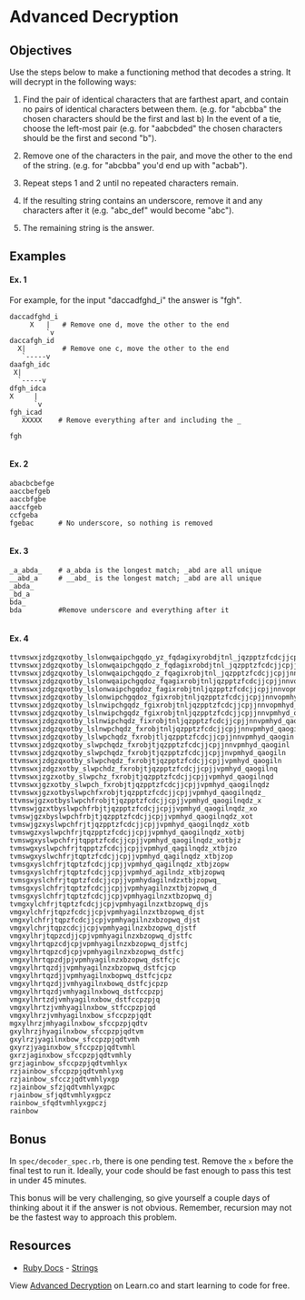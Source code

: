 

# Advanced Decryption

## Objectives

Use the steps below to make a functioning method that decodes a string. It will decrypt in the following ways:

1. Find the pair of identical characters that are farthest apart, and contain no pairs of identical characters between them. (e.g. for "abcbba" the chosen characters should be the first and last b) In the event of a tie, choose the left-most pair (e.g. for "aabcbded" the chosen characters should be the first and second "b").

2. Remove one of the characters in the pair, and move the other to the end of the string. (e.g. for "abcbba" you'd end up with "acbab").

3. Repeat steps 1 and 2 until no repeated characters remain.

4. If the resulting string contains an underscore, remove it and any characters after it (e.g. "abc_def" would become "abc").

5. The remaining string is the answer.

## Examples

#### Ex. 1

For example, for the input "daccadfghd_i" the answer is "fgh".

```text
daccadfghd_i
     X   |   # Remove one d, move the other to the end
         `v  
daccafgh_id
  X|         # Remove one c, move the other to the end 
   `-----v
daafgh_idc
 X|
  `-----v
dfgh_idca
X     |
      `v
fgh_icad
   XXXXX    # Remove everything after and including the _
   
fgh
    
```

#### Ex. 2

```text
abacbcbefge
aaccbefgeb
aaccbfgbe
aaccfgeb
ccfgeba
fgebac      # No underscore, so nothing is removed
    
```

#### Ex. 3

```text
_a_abda_    # a_abda is the longest match; _abd are all unique
__abd_a     # __abd_ is the longest match; _abd are all unique
_abda_      
_bd_a
bda_
bda         #Remove underscore and everything after it
    
```

#### Ex. 4

```text
ttvmswxjzdgzqxotby_lslonwqaipchgqdo_yz_fqdagixyrobdjtnl_jqzpptzfcdcjjcpjjnnvopmh
ttvmswxjzdgzqxotby_lslonwqaipchgqdo_z_fqdagixrobdjtnl_jqzpptzfcdcjjcpjjnnvopmhy
ttvmswxjzdgzqxotby_lslonwqaipchgqdo_z_fqagixrobjtnl_jqzpptzfcdcjjcpjjnnvopmhyd
ttvmswxjzdgzqxotby_lslonwqaipchgqdoz_fqagixrobjtnljqzpptzfcdcjjcpjjnnvopmhyd_
ttvmswxjzdgzqxotby_lslonwaipchgqdoz_fagixrobjtnljqzpptzfcdcjjcpjjnnvopmhyd_q
ttvmswxjzdgzqxotby_lslonwipchgqdoz_fgixrobjtnljqzpptzfcdcjjcpjjnnvopmhyd_qa
ttvmswxjzdgzqxotby_lslnwipchgqdz_fgixrobjtnljqzpptzfcdcjjcpjjnnvopmhyd_qao
ttvmswxjzdgzqxotby_lslnwipchgqdz_fgixrobjtnljqzpptzfcdcjjcpjjnnvpmhyd_qao
ttvmswxjzdgzqxotby_lslnwipchqdz_fixrobjtnljqzpptzfcdcjjcpjjnnvpmhyd_qaog
ttvmswxjzdgzqxotby_lslnwpchqdz_fxrobjtnljqzpptzfcdcjjcpjjnnvpmhyd_qaogi
ttvmswxjzdgzqxotby_lslwpchqdz_fxrobjtljqzpptzfcdcjjcpjjnnvpmhyd_qaogin
ttvmswxjzdgzqxotby_slwpchqdz_fxrobjtjqzpptzfcdcjjcpjjnnvpmhyd_qaoginl
ttvmswxjzdgzqxotby_slwpchqdz_fxrobjtjqzpptzfcdcjjcpjjnvpmhyd_qaogiln
ttvmswxjzdgzqxotby_slwpchqdz_fxrobjtjqzpptzfcdcjjcpjjvpmhyd_qaogiln
ttvmswxjzdgzxotby_slwpchdz_fxrobjtjqzpptzfcdcjjcpjjvpmhyd_qaogilnq
ttvmswxjzgzxotby_slwpchz_fxrobjtjqzpptzfcdcjjcpjjvpmhyd_qaogilnqd
ttvmswxjgzxotby_slwpch_fxrobjtjqzpptzfcdcjjcpjjvpmhyd_qaogilnqdz
ttvmswxjgzxotbyslwpchfxrobjtjqzpptzfcdcjjcpjjvpmhyd_qaogilnqdz_
ttvmswjgzxotbyslwpchfrobjtjqzpptzfcdcjjcpjjvpmhyd_qaogilnqdz_x
ttvmswjgzxtbyslwpchfrbjtjqzpptzfcdcjjcpjjvpmhyd_qaogilnqdz_xo
tvmswjgzxbyslwpchfrbjtjqzpptzfcdcjjcpjjvpmhyd_qaogilnqdz_xot
tvmswjgzxyslwpchfrjtjqzpptzfcdcjjcpjjvpmhyd_qaogilnqdz_xotb
tvmswgzxyslwpchfrjtqzpptzfcdcjjcpjjvpmhyd_qaogilnqdz_xotbj
tvmswgxyslwpchfrjtqpptzfcdcjjcpjjvpmhyd_qaogilnqdz_xotbjz
tvmswgxyslwpchfrjtqpptzfcdcjjcpjjvpmhyd_qagilnqdz_xtbjzo
tvmswgxyslwchfrjtqptzfcdcjjcpjjvpmhyd_qagilnqdz_xtbjzop
tvmsgxyslchfrjtqptzfcdcjjcpjjvpmhyd_qagilnqdz_xtbjzopw
tvmsgxyslchfrjtqptzfcdcjjcpjjvpmhyd_agilndz_xtbjzopwq
tvmsgxyslchfrjtqptzfcdcjjcpjjvpmhydagilndzxtbjzopwq_
tvmsgxyslchfrjtqptzfcdcjjcpjjvpmhyagilnzxtbjzopwq_d
tvmsgxyslchfrjtqptzfcdcjjcpjvpmhyagilnzxtbzopwq_dj
tvmgxylchfrjtqptzfcdcjjcpjvpmhyagilnzxtbzopwq_djs
vmgxylchfrjtqpzfcdcjjcpjvpmhyagilnzxtbzopwq_djst
vmgxylchfrjtqpzfcdcjjcpjvpmhyagilnzxbzopwq_djst
vmgxylchrjtqpzcdcjjcpjvpmhyagilnzxbzopwq_djstf
vmgxylhrjtqpzcdjjcpjvpmhyagilnzxbzopwq_djstfc
vmgxylhrtqpzcdjcpjvpmhyagilnzxbzopwq_djstfcj
vmgxylhrtqpzcdjcpjvpmhyagilnzxbzopwq_dstfcj
vmgxylhrtqpzdjpjvpmhyagilnzxbzopwq_dstfcjc
vmgxylhrtqzdjjvpmhyagilnzxbzopwq_dstfcjcp
vmgxylhrtqzdjjvpmhyagilnxbopwq_dstfcjcpz
vmgxylhrtqzdjjvmhyagilnxbowq_dstfcjcpzp
vmgxylhrtqzdjvmhyagilnxbowq_dstfccpzpj
vmgxylhrtzdjvmhyagilnxbow_dstfccpzpjq
vmgxylhrtzjvmhyagilnxbow_stfccpzpjqd
vmgxylhrzjvmhyagilnxbow_sfccpzpjqdt
mgxylhrzjmhyagilnxbow_sfccpzpjqdtv
gxylhrzjhyagilnxbow_sfccpzpjqdtvm
gxylrzjyagilnxbow_sfccpzpjqdtvmh
gxyrzjyaginxbow_sfccpzpjqdtvmhl
gxrzjaginxbow_sfccpzpjqdtvmhly
grzjaginbow_sfccpzpjqdtvmhlyx
rzjainbow_sfccpzpjqdtvmhlyxg
rzjainbow_sfcczjqdtvmhlyxgp
rzjainbow_sfzjqdtvmhlyxgpc
rjainbow_sfjqdtvmhlyxgpcz
rainbow_sfqdtvmhlyxgpczj
rainbow
```

## Bonus

In `spec/decoder_spec.rb`, there is one pending test. Remove the `x` before the final test to run it. Ideally, your code should be fast enough to pass this test in under 45 minutes. 

This bonus will be very challenging, so give yourself a couple days of thinking about it if the answer is not obvious. Remember, recursion may not be the fastest way to approach this problem.

## Resources
* [Ruby Docs](http://www.ruby-doc.org/core-2.1.2/) - [Strings](http://www.ruby-doc.org/core-2.1.2/String.html)

<p data-visibility='hidden'>View <a href='https://learn.co/lessons/advanced-decryption' title='Advanced Decryption'>Advanced Decryption</a> on Learn.co and start learning to code for free.</p>
